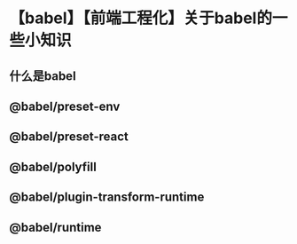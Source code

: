 # 【babel】【前端工程化】关于babel的一些小知识



## 什么是babel



## @babel/preset-env



## @babel/preset-react



## @babel/polyfill



## @babel/plugin-transform-runtime



## @babel/runtime

